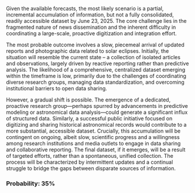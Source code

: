 Given the available forecasts, the most likely scenario is a partial, incremental accumulation of information, but not a fully consolidated, readily accessible dataset by June 23, 2025. The core challenge lies in the fragmented nature of news dissemination and the inherent difficulty in coordinating a large-scale, proactive digitization and integration effort. 

The most probable outcome involves a slow, piecemeal arrival of updated reports and photographic data related to solar eclipses. Initially, the situation will resemble the current state – a collection of isolated articles and observations, largely driven by reactive reporting rather than predictive analysis. The likelihood of a comprehensive, centralized dataset emerging within the timeframe is low, primarily due to the challenges of coordinating diverse research groups, managing data standardization, and overcoming institutional barriers to open data sharing. 

However, a gradual shift is possible. The emergence of a dedicated, proactive research group—perhaps spurred by advancements in predictive modeling or astronomical data analysis—could generate a significant influx of structured data. Similarly, a successful public initiative focused on digitizing and sharing historical astronomical records would contribute to a more substantial, accessible dataset.  Crucially, this accumulation will be contingent on ongoing, albeit slow, scientific progress and a willingness among research institutions and media outlets to engage in data sharing and collaborative reporting. The final dataset, if it emerges, will be a result of targeted efforts, rather than a spontaneous, unified collection. The process will be characterized by intermittent updates and a continual struggle to bridge the gaps between disparate sources of information.

### Probability: 35%